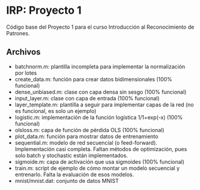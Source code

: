 # IRP: Proyecto 1

Código base del Proyecto 1 para el curso Introducción al Reconocimiento de Patrones.

## Archivos
- batchnorm.m: plantilla incompleta para implementar la normalización por lotes
- create_data.m: función para crear datos bidimensionales (100% funcional)
- dense_unbiased.m: clase con capa densa sin sesgo (100% funcional)
- input_layer.m: clase con capa de entrada (100% funcional)
- layer_template.m: plantilla a seguir para implementar capas de la red 
  (no es funcional, es solo un ejemplo)
- logistic.m: implementación de la función logística 1/1+exp(-x)
  (100% funcional)
- olsloss.m: capa de función de pérdida OLS (100% funcional)
- plot_data.m: función para mostrar datos de entrenamiento
- sequential.m: modelo de red secuencial (o feed-forward).
  Implementación casi completa. Faltan métodos de optimización,
  pues solo batch y stochastic están implementados.
- sigmoide.m: capa de activación que usa sigmoides (100% funcional)
- train.m: script de ejemplo de cómo montar un modelo secuencial y entrenarlo.
  Falta la evaluación de esos modelos.
- mnist/mnist.dat: conjunto de datos MNIST


